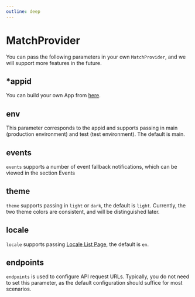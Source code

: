 ```yaml
---
outline: deep
---
```


# MatchProvider

You can pass the following parameters in your own `MatchProvider`, and we will support more features in the future.

## *appid

You can build your own App from [here](https://developer.matchid.ai).

## env

This parameter corresponds to the appid and supports passing in main (production environment) and test (test environment). The default is main.

## events

`events` supports a number of event fallback notifications, which can be viewed in the section Events

## theme

`theme` supports passing in `light` or `dark`, the default is `light`. Currently, the two theme colors are consistent, and will be distinguished later.

## locale

`locale` supports passing [Locale List Page](../match/locale), the default is `en`.

## endpoints

`endpoints` is used to configure API request URLs. Typically, you do not need to set this parameter, as the default configuration should suffice for most scenarios. 